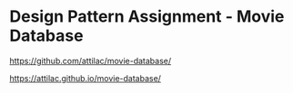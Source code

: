# Design Pattern Assignment - Movie Database

https://github.com/attilac/movie-database/

https://attilac.github.io/movie-database/


